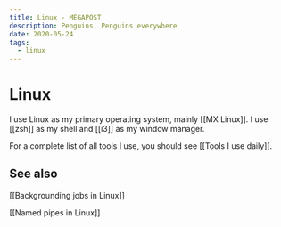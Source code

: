 ```yaml
---
title: Linux - MEGAPOST
description: Penguins. Penguins everywhere
date: 2020-05-24
tags:
  - linux
---
```


# Linux
I use Linux as my primary operating system, mainly [[MX Linux]]. I use [[zsh]] as my shell and [[i3]] as my window manager.

For a complete list of all tools I use, you should see [[Tools I use daily]].

## See also

[[Backgrounding jobs in Linux]]

[[Named pipes in Linux]]